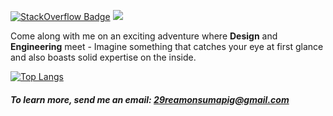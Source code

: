 [![StackOverflow Badge](https://img.shields.io/badge/StackOverflow-Profile-informational?style=flat&logo=stackOverflow&logoColor=orange&color=orange)](https://stackoverflow.com/users/5531941/reamon-c-sumapig)
![](https://komarev.com/ghpvc/?username=DSoftwareArtist&style=flat&color=lightgrey)


Come along with me on an exciting adventure where **Design** and **Engineering** meet - Imagine something that catches your eye at first glance and also boasts solid expertise on the inside.

<!-- ![DSoftwareArtist's GitHub stats](https://github-readme-stats.vercel.app/api?username=DSoftwareArtist&show_icons=true&theme=transparent) -->

[![Top Langs](https://github-readme-stats.vercel.app/api/top-langs/?username=DSoftwareArtist&layout=pie&theme=tokyonight)](https://github.com/DSoftwareArtist.DSoftwareArtist)

##### To learn more, send me an email: <strong>29reamonsumapig@gmail.com
